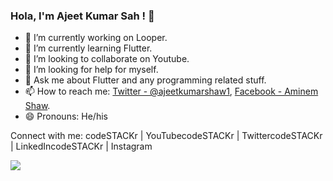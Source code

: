 


### Hola, I'm Ajeet Kumar Sah ! 👋



- 🔭 I’m currently working on Looper.
- 🌱 I’m currently learning Flutter.
- 👯 I’m looking to collaborate on Youtube.
- 🤔 I’m looking for help for myself.
- 💬 Ask me about Flutter and any programming related stuff.
- 📫 How to reach me: [Twitter - @ajeetkumarshaw1](https://twitter.com/ajeetkumarshaw1),
                      [Facebook - Aminem Shaw](https://www.facebook.com/ajeetkumar.shaw.925).
- 😄 Pronouns: He/his

Connect with me:
codeSTACKr | YouTubecodeSTACKr | TwittercodeSTACKr | LinkedIncodeSTACKr | Instagram



<img src="https://github-readme-stats.vercel.app/api?username=ajeetkumarsah&&show_icons=true&title_color=ffffff&icon_color=00c1bc&text_color=daf7dc&bg_color=151515">

  

